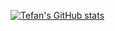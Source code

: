 [![Tefan's GitHub stats](https://github-readme-stats.vercel.app/api?username=tefanhhh)](https://github.com/anuraghazra/github-readme-stats)
